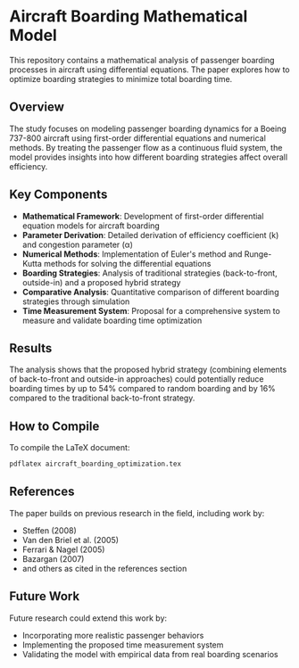 # Aircraft Boarding Mathematical Model

This repository contains a mathematical analysis of passenger boarding processes in aircraft using differential equations. The paper explores how to optimize boarding strategies to minimize total boarding time.

## Overview

The study focuses on modeling passenger boarding dynamics for a Boeing 737-800 aircraft using first-order differential equations and numerical methods. By treating the passenger flow as a continuous fluid system, the model provides insights into how different boarding strategies affect overall efficiency.

## Key Components

- **Mathematical Framework**: Development of first-order differential equation models for aircraft boarding
- **Parameter Derivation**: Detailed derivation of efficiency coefficient (k) and congestion parameter (α)
- **Numerical Methods**: Implementation of Euler's method and Runge-Kutta methods for solving the differential equations
- **Boarding Strategies**: Analysis of traditional strategies (back-to-front, outside-in) and a proposed hybrid strategy
- **Comparative Analysis**: Quantitative comparison of different boarding strategies through simulation
- **Time Measurement System**: Proposal for a comprehensive system to measure and validate boarding time optimization

## Results

The analysis shows that the proposed hybrid strategy (combining elements of back-to-front and outside-in approaches) could potentially reduce boarding times by up to 54% compared to random boarding and by 16% compared to the traditional back-to-front strategy.

## How to Compile

To compile the LaTeX document:

```bash
pdflatex aircraft_boarding_optimization.tex
```

## References

The paper builds on previous research in the field, including work by:
- Steffen (2008)
- Van den Briel et al. (2005)
- Ferrari & Nagel (2005)
- Bazargan (2007)
- and others as cited in the references section

## Future Work

Future research could extend this work by:
- Incorporating more realistic passenger behaviors
- Implementing the proposed time measurement system
- Validating the model with empirical data from real boarding scenarios